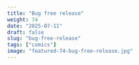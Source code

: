 ```yaml
---
title: "Bug free release"
weight: 74
date: "2025-07-11"
draft: false
slug: "bug-free-release"
tags: ["comics"]
image: "featured-74-bug-free-release.jpg"
---
```

